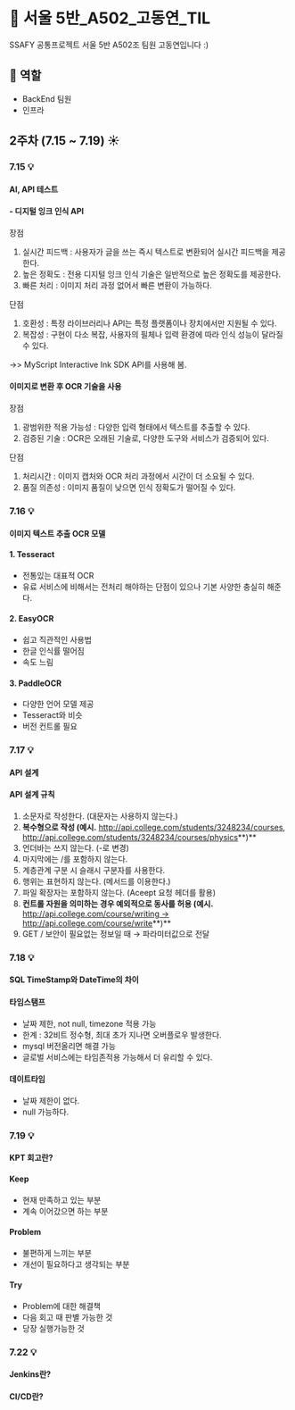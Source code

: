 # :thought_balloon: 서울 5반_A502_고동연_TIL

  SSAFY 공통프로젝트 서울 5반 A502조 팀원 고동연입니다 :)

## :pushpin: 역할
- BackEnd 팀원
- 인프라

  

## 2주차 (7.15 ~ 7.19) :sunny:
### 7.15 :bulb:
#### AI, API 테스트

#### - 디지털 잉크 인식 API
장점
1. 실시간 피드백 : 사용자가 글을 쓰는 즉시 텍스트로 변환되어 실시간 피드백을 제공한다.
2. 높은 정확도 : 전용 디지털 잉크 인식 기술은 일반적으로 높은 정확도를 제공한다.
3. 빠른 처리 : 이미지 처리 과정 없어서 빠른 변환이 가능하다.

단점
1. 호환성 : 특정 라이브러리나 API는 특정 플랫폼이나 장치에서만 지원될 수 있다.
2. 복잡성 : 구현이 다소 복잡, 사용자의 필체나 입력 환경에 따라 인식 성능이 달라질 수 있다.

->> MyScript Interactive Ink SDK API를 사용해 봄.

#### 이미지로 변환 후 OCR 기술을 사용
장점
1. 광범위한 적용 가능성 : 다양한 입력 형태에서 텍스트를 추출할 수 있다.
2. 검증된 기술 : OCR은 오래된 기술로, 다양한 도구와 서비스가 검증되어 있다.

단점
1. 처리시간 : 이미지 캡처와 OCR 처리 과정에서 시간이 더 소요될 수 있다.
2. 품질 의존성 : 이미지 품질이 낮으면 인식 정확도가 떨어질 수 있다.

### 7.16 :bulb:
#### 이미지 텍스트 추출 OCR 모델 
#### 1. Tesseract
- 전통있는 대표적 OCR
- 유료 서비스에 비해서는 전처리 해야하는 단점이 있으나 기본 사양한 충실히 해준다. 

#### 2. EasyOCR
- 쉽고 직관적인 사용법
- 한글 인식률 떨어짐
- 속도 느림

#### 3. PaddleOCR
- 다양한 언어 모델 제공
- Tesseract와 비슷
- 버전 컨트롤 필요 

### 7.17 :bulb:
#### API 설계
#### API 설계 규칙
1. 소문자로 작성한다. (대문자는 사용하지 않는다.)
2. **복수형으로 작성 (예시.** http://api.college.com/students/3248234/courses, http://api.college.com/students/3248234/courses/physics**)**
3. 언더바는 쓰지 않는다. (-로 변경)
4. 마지막에는 /를 포함하지 않는다.
5. 계층관계 구분 시 슬래시 구분자를 사용한다.
6. 행위는 표현하지 않는다. (메서드를 이용한다.)
7. 파일 확장자는 포함하지 않는다. (Aceept 요청 헤더를 활용)
8. **컨트롤 자원을 의미하는 경우 예외적으로 동사를 허용 (예시.** [http://api.college.com/course/writing →](http://api.college.com/course/writing) http://api.college.com/course/write**)**
9. GET / 보안이 필요없는 정보일 때 → 파라미터값으로 전달

### 7.18 :bulb:
#### SQL TimeStamp와 DateTime의 차이
#### 타임스탬프
- 날짜 제한, not null, timezone 적용 가능
- 한계 : 32비트 정수형, 최대 초가 지나면 오버플로우 발생한다. 
- mysql 버전올리면 해결 가능
- 글로벌 서비스에는 타임존적용 가능해서 더 유리할 수 있다.
#### 데이트타임
- 날짜 제한이 없다.
- null 가능하다.

### 7.19 :bulb:
#### KPT 회고란?
#### Keep
- 현재 만족하고 있는 부분
- 계속 이어갔으면 하는 부분

#### Problem
- 불편하게 느끼는 부분
- 개선이 필요하다고 생각되는 부분

#### Try
- Problem에 대한 해결책
- 다음 회고 때 판별 가능한 것
- 당장 실행가능한 것 

### 7.22 :bulb:
#### Jenkins란?
#### CI/CD란?
